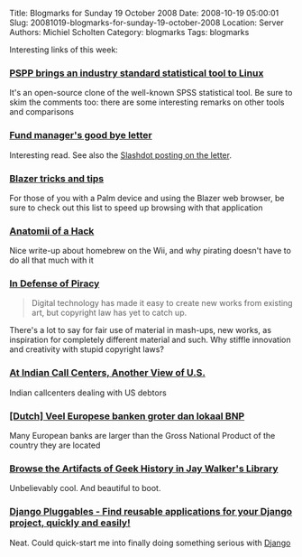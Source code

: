 Title: Blogmarks for Sunday 19 October 2008
Date: 2008-10-19 05:00:01
Slug: 20081019-blogmarks-for-sunday-19-october-2008
Location: Server
Authors: Michiel Scholten
Category: blogmarks
Tags: blogmarks

<p>Interesting links of this week:</p>
<h3><a href="http://www.linux.com/feature/150363">PSPP brings an industry standard statistical tool to Linux</a></h3>
<p>It's an open-source clone of the well-known SPSS statistical tool. Be sure to skim the comments too: there are some interesting remarks on other tools and comparisons</p>
<h3><a href="http://bigpicture.typepad.com/comments/2008/10/andrew-lahde-go.html">Fund manager's good bye letter</a></h3>
<p>Interesting read. See also the <a href="http://ask.slashdot.org/article.pl?sid=08/10/18/1310249">Slashdot posting on the letter</a>.</p>
<h3><a href="http://dougroberts.co.uk/technology/blazer-tricks-and-tips">Blazer tricks and tips</a></h3>
<p>For those of you with a Palm device and using the Blazer web browser, be sure to check out this list to speed up browsing with that application</p>
<h3><a href="http://thedailywtf.com/Articles/Anatomii-of-a-Hack.aspx">Anatomii of a Hack</a></h3>
<p>Nice write-up about homebrew on the Wii, and why pirating doesn't have to do all that much with it</p>
<h3><a href="http://online.wsj.com/article/SB122367645363324303.html">In Defense of Piracy</a></h3>
<blockquote><p>Digital technology has made it easy to create new works from existing art, but copyright law has yet to catch up.</p></blockquote>

<p>There's a lot to say for fair use of material in mash-ups, new works, as inspiration for completely different material and such. Why stiffle innovation and creativity with stupid copyright laws?</p>
<h3><a href="http://www.washingtonpost.com/wp-dyn/content/article/2008/10/13/AR2008101302701.html?nav=rss_email/components">At Indian Call Centers, Another View of U.S.</a></h3>
<p>Indian callcenters dealing with US debtors</p>
<h3><a href="http://www.rtl.nl/(/financien/rtlz/nieuws/)/components/financien/rtlz/2008/weken_2008/40/1003_banken_te_groot_om_om_te_vallen.xml">[Dutch] Veel Europese banken groter dan lokaal BNP</a></h3>
<p>Many European banks are larger than the Gross National Product of the country they are located</p>
<h3><a href="http://www.wired.com/techbiz/people/magazine/16-10/ff_walker?currentPage=all">Browse the Artifacts of Geek History in Jay Walker's Library</a></h3>
<p>Unbelievably cool. And beautiful to boot.</p>
<h3><a href="http://djangoplugables.com/">Django Pluggables - Find reusable applications for your Django project, quickly and easily!</a></h3>
<p>Neat. Could quick-start me into finally doing something serious with <a href="http://www.djangoproject.com/">Django</a></p>
